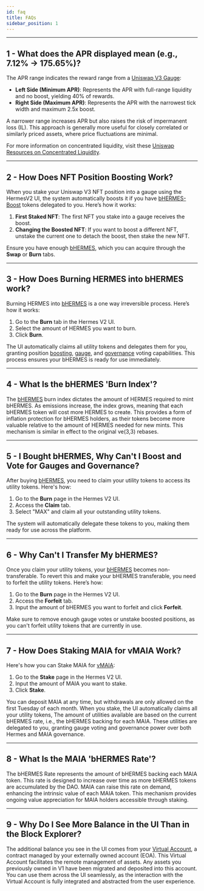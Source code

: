 ```yaml
---
id: faq
title: FAQs
sidebar_position: 1
---
```


---

## 1 - What does the APR displayed mean (e.g., 7.12% → 175.65%)?

The APR range indicates the reward range from a [Uniswap V3 Gauge](../version-Hermes/overview/gauges/02-uni-v3-gauges.md):

- **Left Side (Minimum APR)**: Represents the APR with full-range liquidity and no boost, yielding 40% of rewards.
- **Right Side (Maximum APR)**: Represents the APR with the narrowest tick width and maximum 2.5x boost.

A narrower range increases APR but also raises the risk of impermanent loss (IL). This approach is generally more useful for closely correlated or similarly priced assets, where price fluctuations are minimal.

For more information on concentrated liquidity, visit these [Uniswap Resources on Concentrated Liquidity](https://docs.uniswap.org/concepts/protocol/concentrated-liquidity/).

---

## 2 - How Does NFT Position Boosting Work?

When you stake your Uniswap V3 NFT position into a gauge using the HermesV2 UI, the system automatically boosts it if you have [bHERMES-Boost](../version-Hermes/overview/tokenomics/utility-tokens/02-bhermes-boost.md) tokens delegated to you. Here’s how it works:

1. **First Staked NFT**: The first NFT you stake into a gauge receives the boost.
2. **Changing the Boosted NFT**: If you want to boost a different NFT, unstake the current one to detach the boost, then stake the new NFT.

Ensure you have enough [bHERMES](../version-Hermes/overview/tokenomics/01-bhermes.md), which you can acquire through the **Swap** or **Burn** tabs.

---

## 3 - How Does Burning HERMES into bHERMES work?

Burning HERMES into [bHERMES](../version-Hermes/overview/tokenomics/01-bhermes.md) is a one way irreversible process. Here’s how it works:

1. Go to the **Burn** tab in the Hermes V2 UI.
2. Select the amount of HERMES you want to burn.
3. Click **Burn**.

The UI automatically claims all utility tokens and delegates them for you, granting position [boosting](../version-Hermes/overview/tokenomics/utility-tokens/02-bhermes-boost.md), [gauge](../version-Hermes/overview/tokenomics/utility-tokens/02-bhermes-gauges.md), and [governance](../version-Hermes/overview/tokenomics/utility-tokens/02-bhermes-votes.md) voting capabilities. This process ensures your bHERMES is ready for use immediately.

---

## 4 - What Is the bHERMES 'Burn Index'?

The [bHERMES](../version-Hermes/overview/tokenomics/01-bhermes.md) burn index dictates the amount of HERMES required to mint bHERMES. As emissions increase, the index grows, meaning that each bHERMES token will cost more HERMES to create. This provides a form of inflation protection for bHERMES holders, as their tokens become more valuable relative to the amount of HERMES needed for new mints. This mechanism is similar in effect to the original ve(3,3) rebases.

---

## 5 - I Bought bHERMES, Why Can't I Boost and Vote for Gauges and Governance?

After buying [bHERMES](../version-Hermes/overview/tokenomics/01-bhermes.md), you need to claim your utility tokens to access its utility tokens. Here's how:

1. Go to the **Burn** page in the Hermes V2 UI.
2. Access the **Claim** tab.
3. Select "MAX" and claim all your outstanding utility tokens.

The system will automatically delegate these tokens to you, making them ready for use across the platform.

---

## 6 - Why Can't I Transfer My bHERMES?

Once you claim your utility tokens, your [bHERMES](../version-Hermes/overview/tokenomics/01-bhermes.md) becomes non-transferable. To revert this and make your bHERMES transferable, you need to forfeit the utility tokens. Here’s how:

1. Go to the **Burn** page in the Hermes V2 UI.
2. Access the **Forfeit** tab.
3. Input the amount of bHERMES you want to forfeit and click **Forfeit**.

Make sure to remove enough gauge votes or unstake boosted positions, as you can't forfeit utility tokens that are currently in use.

---

## 7 - How Does Staking MAIA for vMAIA Work?

Here's how you can Stake MAIA for [vMAIA](../version-Maia/overview/tokenomics/01-vMaia.md):

1. Go to the **Stake** page in the Hermes V2 UI.
2. Input the amount of MAIA you want to stake.
3. Click **Stake**.

You can deposit MAIA at any time, but withdrawals are only allowed on the first Tuesday of each month. When you stake, the UI automatically claims all your utility tokens, The amount of utilities available are based on the current bHERMES rate, i.e., the bHERMES backing for each MAIA. These utilities are delegated to you, granting gauge voting and governance power over both Hermes and MAIA governance.

---

## 8 - What Is the MAIA 'bHERMES Rate'?

The bHERMES Rate represents the amount of bHERMES backing each MAIA token. This rate is designed to increase over time as more bHERMES tokens are accumulated by the DAO. MAIA can raise this rate on demand, enhancing the intrinsic value of each MAIA token. This mechanism provides ongoing value appreciation for MAIA holders accessible through staking.

---

## 9 - Why Do I See More Balance in the UI Than in the Block Explorer?

The additional balance you see in the UI comes from your [Virtual Account](../version-Ulysses/overview/omnichain/05-virtual-account.md), a contract managed by your externally owned account (EOA). This Virtual Account facilitates the remote management of assets. Any assets you previously owned in V1 have been migrated and deposited into this account. You can use them across the UI seamlessly, as the interaction with the Virtual Account is fully integrated and abstracted from the user experience.
